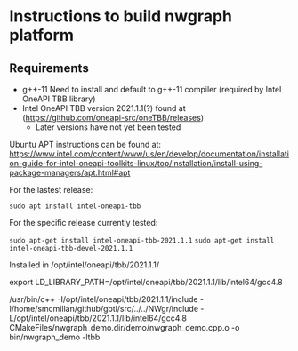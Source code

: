 # Instructions to build nwgraph platform

## Requirements

- g++-11  Need to install and default to g++-11 compiler (required by Intel OneAPI TBB library)
- Intel OneAPI TBB version 2021.1.1(?) found at (https://github.com/oneapi-src/oneTBB/releases)
  - Later versions have not yet been tested

Ubuntu APT instructions can be found at: https://www.intel.com/content/www/us/en/develop/documentation/installation-guide-for-intel-oneapi-toolkits-linux/top/installation/install-using-package-managers/apt.html#apt

For the lastest release:

`sudo apt install intel-oneapi-tbb`

For the specific release currently tested:

`sudo apt-get install intel-oneapi-tbb-2021.1.1`
`sudo apt-get install intel-oneapi-tbb-devel-2021.1.1`

Installed in /opt/intel/oneapi/tbb/2021.1.1/

export LD_LIBRARY_PATH=/opt/intel/oneapi/tbb/2021.1.1/lib/intel64/gcc4.8

/usr/bin/c++  -I/opt/intel/oneapi/tbb/2021.1.1/include -I/home/smcmillan/github/gbtl/src/../../NWgr/include -L/opt/intel/oneapi/tbb/2021.1.1/lib/intel64/gcc4.8 CMakeFiles/nwgraph_demo.dir/demo/nwgraph_demo.cpp.o -o bin/nwgraph_demo -ltbb
